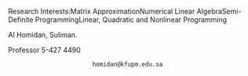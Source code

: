 Research Interests:Matrix ApproximationNumerical Linear AlgebraSemi-Definite ProgrammingLinear, Quadratic and Nonlinear Programming

Al Homidan, Suliman.
                
Professor
 5-427
 4490



                            homidan@kfupm.edu.sa

